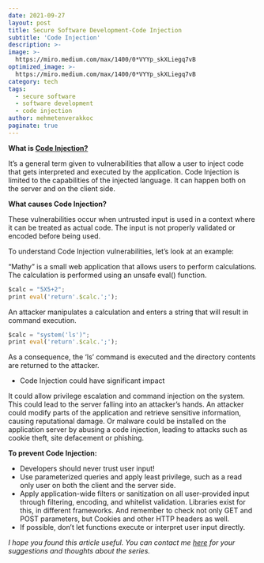 ```yaml
---
date: 2021-09-27
layout: post
title: Secure Software Development-Code Injection
subtitle: 'Code Injection'
description: >-
image: >-
  https://miro.medium.com/max/1400/0*VYYp_skXLiegq7vB
optimized_image: >-
  https://miro.medium.com/max/1400/0*VYYp_skXLiegq7vB
category: tech
tags:
  - secure software
  - software development
  - code injection
author: mehmetenverakkoc
paginate: true
---
```

<strong>What is <a href="https://en.wikipedia.org/wiki/Code_injection">Code Injection?</a></strong>

It’s a general term given to vulnerabilities that allow a user to inject code that gets interpreted and executed by the application. Code Injection is limited to the capabilities of the injected language. It can happen both on the server and on the client side.

<strong>What causes Code Injection?</strong>

These vulnerabilities occur when untrusted input is used in a context where it can be treated as actual code. The input is not properly validated or encoded before being used.

To understand Code Injection vulnerabilities, let’s look at an example:

“Mathy” is a small web application that allows users to perform calculations. The calculation is performed using an unsafe eval() function.

```javascript
$calc = "5X5+2";
print eval('return'.$calc.';');
```

An attacker manipulates a calculation and enters a string that will result in command execution.

```javascript
$calc = "system('ls')";
print eval('return'.$calc.';');
```

As a consequence, the ‘ls’ command is executed and the directory contents are returned to the attacker.

- Code Injection could have significant impact

It could allow privilege escalation and command injection on the system. This could lead to the server falling into an attacker’s hands. An attacker could modify parts of the application and retrieve sensitive information, causing reputational damage. Or malware could be installed on the application server by abusing a code injection, leading to attacks such as cookie theft, site defacement or phishing.

<strong>To prevent Code Injection:</strong>

- Developers should never trust user input!
- Use parameterized queries and apply least privilege, such as a read only user on both the client and the server side.
- Apply application-wide filters or sanitization on all user-provided input through filtering, encoding, and whitelist validation. Libraries exist for this, in different frameworks. And remember to check not only GET and POST parameters, but Cookies and other HTTP headers as well.
- If possible, don’t let functions execute or interpret user input directly.

*I hope you found this article useful. You can contact me <a href="#">here</a> for your suggestions and thoughts about the series.*


